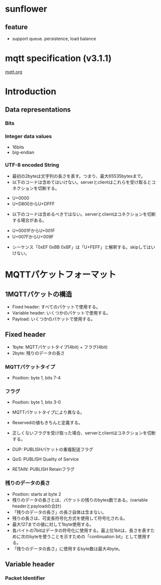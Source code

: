 # sunflower

## feature

 - support queue. persistence, load balance

# mqtt specification (v3.1.1)

[mqtt.org](http://docs.oasis-open.org/mqtt/mqtt/v3.1.1/mqtt-v3.1.1.html)

# Introduction

## Data representations

### Bits

### Integer data values

 - 16bits
 - big-endian

### UTF-8 encoded String

 - 最初の2byteは文字列の長さを表す。つまり、最大65535bytesまで。
 - 以下のコードは含めてはいけない。serverとclientはこれらを受け取るとコネクションを切断する。
  + U+0000
  + U+D800からU+DFFF
 - 以下のコードは含めるべきではない。serverとclientはコネクションを切断する場合がある。
  + U+0001FからU+001F
  + U+007FからU+009F
 - シーケンス「0xEF 0xBB 0xBF」は「U+FEFF」と解釈する。skipしてはいけない。

# MQTTパケットフォーマット

## 1MQTTパケットの構造

 - Fixed header: すべてのパケットで使用する。
 - Variable header: いくつかのパケットで使用する。
 - Payload: いくつかのパケットで使用する。

## Fixed header

 - 1byte: MQTTパケットタイプ(4bit) + フラグ(4bit)
 - 2byte: 残りのデータの長さ

### MQTTパケットタイプ

 - Position: byte 1, bits 7-4

### フラグ

 - Position: byte 1, bits 3-0
 - MQTTパケットタイプにより異なる。
 - Reservedの値もきちんと定義する。
 - 正しくないフラグを受け取った場合、serverとclientはコネクションを切断する。

 - DUP: PUBLISHパケットの重複配送フラグ
 - QoS: PUBLISH Quality of Service
 - RETAIN: PUBLISH Retainフラグ

### 残りのデータの長さ

 - Position: starts at byte 2
 - 残りのデータの長さとは、パケットの残りのbytes数である。(variable headerとpayloadの合計)
 - 「残りのデータの長さ」の長さ自体は含まない。
 - 残りの長さは、可変長符号化方式を使用して符号化される。
 - 最大127までの値に対して1byte使用する。
 - 各バイトの7bitはデータの符号化に使用する。最上位1bitは、長さを表すために次のbyteを使うことを示すための「continuation bit」として使用する。
 - 「残りのデータの長さ」に使用するbyte数は最大4byte。

## Variable header

### Packet Identifier

###

